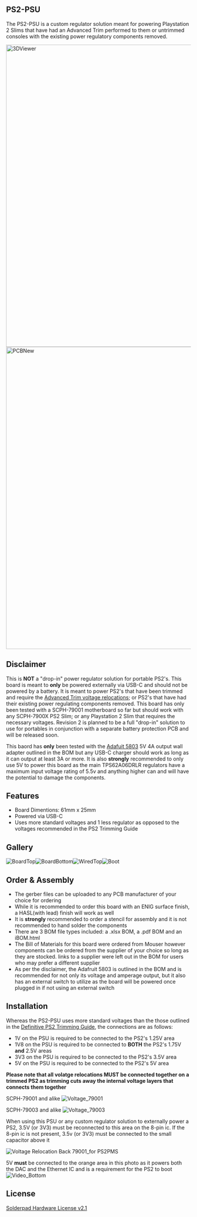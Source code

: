 ## PS2-PSU
The PS2-PSU is a custom regulator solution meant for powering Playstation 2 Slims that have had an Advanced Trim performed to them or untrimmed consoles with the existing power regulatory components removed.

<img width="822" alt="3DViewer" src="https://github.com/user-attachments/assets/b0e5cb3e-046a-427d-a615-5890939e0214">
<img width="822" alt="PCBNew" src="https://github.com/user-attachments/assets/ab8a14c8-f090-4cd7-b6ce-b54954423bfc">

## Disclaimer
This is **NOT** a "drop-in" power regulator solution for portable PS2's. This board is meant to **only** be powered externally via USB-C and should not be powered by a battery. It is meant to power PS2's that have been trimmed and require the [Advanced Trim voltage relocations](https://bitbuilt.net/forums/index.php?threads/the-definitive-ps2-trimming-guide.1841/); or PS2's that have had their existing power regulating components removed. This board has only been tested with a SCPH-79001 motherboard so far but should work with any SCPH-7900X PS2 Slim; or any Playstation 2 Slim that requires the necessary voltages. Revision 2 is planned to be a full "drop-in" solution to use for portables in conjunction with a separate battery protection PCB and will be released soon.

This baord has **only** been tested with the [Adafuit 5803](https://www.mouser.ca/ProductDetail/Adafruit/5803?qs=QpmGXVUTftHXtVI1Nl%252BHoQ%3D%3D) 5V 4A output wall adapter outlined in the BOM but any USB-C charger should work as long as it can output at least 3A or more. It is also **strongly** recommended to only use 5V to power this board as the main TPS62A06DRLR regulators have a maximum input voltage rating of 5.5v and anything higher can and will have the potential to damage the components.

## Features
- Board Dimentions: 61mm x 25mm
- Powered via USB-C
- Uses more standard voltages and 1 less regulator as opposed to the voltages recommended in the PS2 Trimming Guide

## Gallery
![BoardTop](https://github.com/user-attachments/assets/9c9a4870-eda5-4197-b197-5a938f0c5fd9)![BoardBottom](https://github.com/user-attachments/assets/164fabf6-fbaa-4148-8643-a7400b846164)![WiredTop](https://github.com/user-attachments/assets/1923f9f9-16a5-4cd4-8d63-630d0b483fd3)![Boot](https://github.com/user-attachments/assets/849f347e-a979-4fd5-982b-d555fe61994a)

## Order & Assembly
- The gerber files can be uploaded to any PCB manufacturer of your choice for ordering
- While it is recommended to order this board with an ENIG surface finish, a HASL(with lead) finish will work as well
- It is **strongly** recommended to order a stencil for assembly and it is not recommended to hand solder the components
- There are 3 BOM file types included: a .xlsx BOM, a .pdf BOM and an iBOM.html
- The Bill of Materials for this board were ordered from Mouser however components can be ordered from the supplier of your choice so long as they are stocked. links to a supplier were left out in the BOM for users who may prefer a different supplier
- As per the disclaimer, the Adafruit 5803 is outlined in the BOM and is recommended for not only its voltage and amperage output, but it also has an external switch to utilize as the board will be powered once plugged in if not using an external switch

## Installation
Whereas the PS2-PSU uses more standard voltages than the those outlined in the [Definitive PS2 Trimming Guide](https://bitbuilt.net/forums/index.php?threads/the-definitive-ps2-trimming-guide.1841/), the connections are as follows:

- 1V on the PSU is required to be connected to the PS2's 1.25V area
- 1V8 on the PSU is required to be connected to **BOTH** the PS2's 1.75V **and** 2.5V areas
- 3V3 on the PSU is required to be connected to the PS2's 3.5V area
- 5V on the PSU is required to be connected to the PS2's 5V area

**Please note that all volatge relocations MUST be connected together on a trimmed PS2 as trimming cuts away the internal voltage layers that connects them together**

SCPH-79001 and alike ![Voltage_79001](https://github.com/user-attachments/assets/30253d28-cfe3-46c3-a2ba-7ce2b801d5b4)

SCPH-79003 and alike ![Voltage_79003](https://github.com/user-attachments/assets/a4515860-1464-4abe-9413-073ab2beb19c)

When using this PSU or any custom regulator solution to externally power a PS2, 3.5V (or 3V3) must be reconnected to this area on the 8-pin ic. If the 8-pin ic is not present, 3.5v (or 3V3) must be connected to the small capacitor above it 

![Voltage Relocation Back 79001_for PS2PMS](https://github.com/user-attachments/assets/8a2c9dfe-d5f6-4eba-8295-a256878574cd)

5V **must** be connected to the orange area in this photo as it powers both the DAC and the Ethernet IC and is a requirement for the PS2 to boot ![Video_Bottom](https://github.com/user-attachments/assets/3b70c36d-0a91-4fd8-ba82-9969246ad2db)


## License
[Solderpad Hardware License v2.1](https://solderpad.org/licenses/SHL-2.1/)




